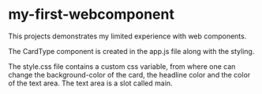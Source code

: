 # my-first-webcomponent

This projects demonstrates my limited experience with web components. 


The CardType component is created in the app.js file along with the styling. 

The style.css file contains a custom css variable, from where one can change the background-color of the card, the headline color and the color of the text area. The text area is a slot called main.
